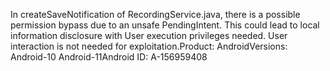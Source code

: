 In createSaveNotification of RecordingService.java, there is a possible permission bypass due to an unsafe PendingIntent. This could lead to local information disclosure with User execution privileges needed. User interaction is not needed for exploitation.Product: AndroidVersions: Android-10 Android-11Android ID: A-156959408